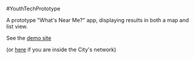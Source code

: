 #YouthTechPrototype

A prototype "What's Near Me?" app, displaying results in both a map and list view.

See the <a href="http://yt.smgov.net" target="_blank">demo site</a>

(or <a href="http://CityOfSantaMonica.github.io/YouthTechPrototype" target="_blank">here</a> if you are inside the City's network)
